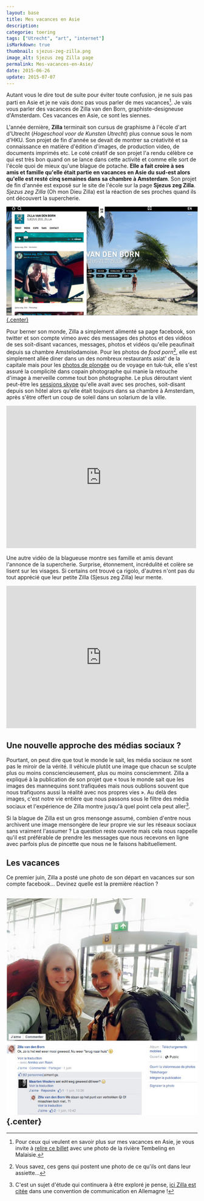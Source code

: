 ```yaml
---
layout: base
title: Mes vacances en Asie
description: 
categorie: toering
tags: ["Utrecht", "art", "internet"]
isMarkdown: true
thumbnail: sjezus-zeg-zilla.png
image_alt: Sjezus zeg Zilla page
permalink: Mes-vacances-en-Asie/
date: 2015-06-26
update: 2015-07-07
---
```




Autant vous le dire tout de suite pour éviter toute confusion, je ne suis pas parti en Asie et je ne vais donc pas vous parler de mes vacances[^1]. Je vais vous parler des vacances de Zilla van den Born, graphiste-designeuse d'Amsterdam. Ces vacances en Asie, ce sont les siennes.

L'année dernière, **Zilla** terminait son cursus de graphisme à l'école d'art d'Utrecht (*Hogeschool voor de Kunsten Utrecht*) plus connue sous le nom d'HKU. Son projet de fin d'année se devait de montrer sa créativité et sa connaissance en matière d'édition d'images, de production video, de documents imprimés etc. Le coté créatif de son projet l'a rendu célèbre ce qui est très bon quand on se lance dans cette activité et comme elle sort de l'école quoi de mieux qu'une blague de potache. **Elle a fait croire à ses amis et famille qu'elle était partie en vacances en Asie du sud-est alors qu'elle est resté cinq semaines dans sa chambre à Amsterdam**. Son projet de fin d'année est exposé sur le site de l'école sur la page **Sjezus zeg Zilla**. *Sjezus zeg Zilla* (Oh mon Dieu Zilla) est la réaction de ses proches quand ils ont découvert la supercherie.

[![Sjezus zeg Zilla page](sjezus-zeg-zilla.png){.center}](http://eindwerk.hku.nl/nl/student/zilla-van-den-born/sjezus-zeg-zilla/)

Pour berner son monde, Zilla a simplement alimenté sa page facebook, son twitter et son compte vimeo avec des messages des photos et des vidéos de ses soit-disant vacances, messages, photos et vidéos qu'elle peaufinait depuis sa chambre Amstelodamoise. Pour les photos de *food porn*[^2], elle est simplement allée diner dans un des nombreux restaurants asiat' de la capitale mais pour les [photos de plongée](http://www.hln.be/hln/nl/922/Nieuws/article/detail/1893655/2014/05/21/Studente-misleidt-vrienden-met-tropische-schijnreis.dhtml) ou de voyage en tuk-tuk, elle s'est assuré la complicité dans copain photographe qui manie la retouche d'image à merveille comme tout bon photographe. Le plus déroutant vient peut-être les [sessions skype](https://www.facebook.com/zillavandenborn/photos/pb.642212742560589.-2207520000.1435751650./642237942558069/) qu'elle avait avec ses proches, soit-disant depuis son hôtel alors qu'elle était toujours dans sa chambre à Amsterdam, après s'être offert un coup de soleil dans un solarium de la ville.

<!-- HTML -->
<div class="central">
<iframe src="https://player.vimeo.com/video/68079152" width="500" height="375" frameborder="0" webkitallowfullscreen mozallowfullscreen allowfullscreen></iframe>
</div>
<!-- / HTML -->

Une autre vidéo de la blagueuse montre ses famille et amis devant l'annonce de la supercherie. Surprise, étonnement, incrédulité et colère se lisent sur les visages. Si certains ont trouvé ça rigolo, d'autres n'ont pas du tout apprécié que leur petite Zilla (Sjesus zeg Zilla) leur mente.

<!-- HTML -->
<div class="central">
<iframe src="https://player.vimeo.com/video/69182140" width="500" height="375" frameborder="0" webkitallowfullscreen mozallowfullscreen allowfullscreen></iframe>
</div>
<!-- / HTML -->

## Une nouvelle approche des médias sociaux ?

Pourtant, on peut dire que tout le monde le sait, les média sociaux ne sont pas le miroir de la vérité. Il véhicule plutôt une image que chacun se sculpte plus ou moins consciencieusement, plus ou moins consciemment. Zilla a expliqué à la publication de son projet que « tous le monde sait que les images des mannequins sont trafiquées mais nous oublions souvent que nous trafiquons aussi la réalité avec nos propres vies ». Au delà des images, c'est notre vie entière que nous passons sous le filtre des média sociaux et l'expérience de Zilla montre jusqu'à quel point cela peut aller[^3].

Si la blague de Zilla est un gros mensonge assumé, combien d'entre nous archivent une image mensongère de leur propre vie sur les réseaux sociaux sans vraiment l'assumer ? La question reste ouverte mais cela nous rappelle qu'il est préférable de prendre les messages que nous recevons en ligne avec parfois plus de pincette que nous ne le faisons habituellement.

## Les vacances

Ce premier juin, Zilla a posté une photo de son départ en vacances sur son compte facebook... Devinez quelle est la première réaction ?

![Zilla part en vacances](Zilla-en-vacances-2015.jpg){.center}
---
[^1]: Pour ceux qui veulent en savoir plus sur mes vacances en Asie, je vous invite à [relire ce billet](/millions-de-neerlandais) avec une photo de la rivière Tembeling en Malaisie.
[^2]: Vous savez, ces gens qui postent une photo de ce qu'ils ont dans leur assiette...
[^3]: C'est un sujet d'étude qui continuera à être exploré je pense, [ici Zilla est citée](https://www.youtube.com/watch?v=ObFgW2xhcQg) dans une convention de communication en Allemagne !
<!-- post notes:
http://eindwerk.hku.nl/nl/student/zilla-van-den-born/sjezus-zeg-zilla/ 
http://vimeo.com/zvdborn
https://www.facebook.com/z.vandenborn
https://twitter.com/zillala <- bof 
http://www.zillavandenborn.nl/ 
http://www.ad.nl/ad/nl/5595/Digitaal/article/detail/3658459/2014/05/21/Amsterdamse-misleidt-vrienden-met-tropische-schijnreis.dhtml
http://news.distractify.com/people/zilla-van-den-born-sjezus-seg-zilla/
http://www.bustle.com/articles/38979-dutch-woman-zilla-van-den-borns-fake-vacation-examines-how-social-media-filters-reality
http://www.lindanieuws.nl/nieuws/zilla-25-loog-en-bedroog-via-facebook/
--->
